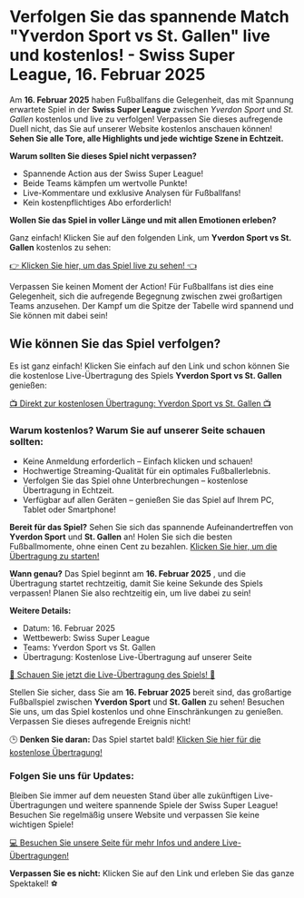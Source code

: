 # Verfolgen Sie das spannende Match "Yverdon Sport vs St. Gallen" live und kostenlos! - Swiss Super League, 16. Februar 2025

Am **16. Februar 2025** haben Fußballfans die Gelegenheit, das mit Spannung erwartete Spiel in der **Swiss Super League** zwischen _Yverdon Sport_ und _St. Gallen_ kostenlos und live zu verfolgen! Verpassen Sie dieses aufregende Duell nicht, das Sie auf unserer Website kostenlos anschauen können! **Sehen Sie alle Tore, alle Highlights und jede wichtige Szene in Echtzeit.**

**Warum sollten Sie dieses Spiel nicht verpassen?**

- Spannende Action aus der Swiss Super League!
- Beide Teams kämpfen um wertvolle Punkte!
- Live-Kommentare und exklusive Analysen für Fußballfans!
- Kein kostenpflichtiges Abo erforderlich!

**Wollen Sie das Spiel in voller Länge und mit allen Emotionen erleben?**

Ganz einfach! Klicken Sie auf den folgenden Link, um **Yverdon Sport vs St. Gallen** kostenlos zu sehen:

[👉 Klicken Sie hier, um das Spiel live zu sehen! 👈](https://tinyurl.com/livestreamfreeo?st=Yverdon+Sport+vs+St.+Gallen&si=ghc)

Verpassen Sie keinen Moment der Action! Für Fußballfans ist dies eine Gelegenheit, sich die aufregende Begegnung zwischen zwei großartigen Teams anzusehen. Der Kampf um die Spitze der Tabelle wird spannend und Sie können mit dabei sein!

## Wie können Sie das Spiel verfolgen?

Es ist ganz einfach! Klicken Sie einfach auf den Link und schon können Sie die kostenlose Live-Übertragung des Spiels **Yverdon Sport vs St. Gallen** genießen:

[📺 Direkt zur kostenlosen Übertragung: Yverdon Sport vs St. Gallen 📺](https://tinyurl.com/livestreamfreeo?st=Yverdon+Sport+vs+St.+Gallen&si=ghc)

### Warum kostenlos? Warum Sie auf unserer Seite schauen sollten:

- Keine Anmeldung erforderlich – Einfach klicken und schauen!
- Hochwertige Streaming-Qualität für ein optimales Fußballerlebnis.
- Verfolgen Sie das Spiel ohne Unterbrechungen – kostenlose Übertragung in Echtzeit.
- Verfügbar auf allen Geräten – genießen Sie das Spiel auf Ihrem PC, Tablet oder Smartphone!

**Bereit für das Spiel?** Sehen Sie sich das spannende Aufeinandertreffen von **Yverdon Sport** und **St. Gallen** an! Holen Sie sich die besten Fußballmomente, ohne einen Cent zu bezahlen. [Klicken Sie hier, um die Übertragung zu starten!](https://tinyurl.com/livestreamfreeo?st=Yverdon+Sport+vs+St.+Gallen&si=ghc)

**Wann genau?** Das Spiel beginnt am **16. Februar 2025** , und die Übertragung startet rechtzeitig, damit Sie keine Sekunde des Spiels verpassen! Planen Sie also rechtzeitig ein, um live dabei zu sein!

**Weitere Details:**

- Datum: 16. Februar 2025
- Wettbewerb: Swiss Super League
- Teams: Yverdon Sport vs St. Gallen
- Übertragung: Kostenlose Live-Übertragung auf unserer Seite

[🔴 Schauen Sie jetzt die Live-Übertragung des Spiels! 🔴](https://tinyurl.com/livestreamfreeo?st=Yverdon+Sport+vs+St.+Gallen&si=ghc)

Stellen Sie sicher, dass Sie am **16. Februar 2025** bereit sind, das großartige Fußballspiel zwischen **Yverdon Sport** und **St. Gallen** zu sehen! Besuchen Sie uns, um das Spiel kostenlos und ohne Einschränkungen zu genießen. Verpassen Sie dieses aufregende Ereignis nicht!

🕒 **Denken Sie daran:** Das Spiel startet bald! [Klicken Sie hier für die kostenlose Übertragung!](https://tinyurl.com/livestreamfreeo?st=Yverdon+Sport+vs+St.+Gallen&si=ghc)

### Folgen Sie uns für Updates:

Bleiben Sie immer auf dem neuesten Stand über alle zukünftigen Live-Übertragungen und weitere spannende Spiele der Swiss Super League! Besuchen Sie regelmäßig unsere Website und verpassen Sie keine wichtigen Spiele!

[💻 Besuchen Sie unsere Seite für mehr Infos und andere Live-Übertragungen!](https://tinyurl.com/livestreamfreeo?st=Yverdon+Sport+vs+St.+Gallen&si=ghc)

**Verpassen Sie es nicht:** Klicken Sie auf den Link und erleben Sie das ganze Spektakel! ⚽
